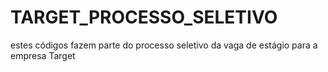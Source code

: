 # TARGET_PROCESSO_SELETIVO
estes códigos fazem parte do processo seletivo da vaga de estágio para a empresa Target
